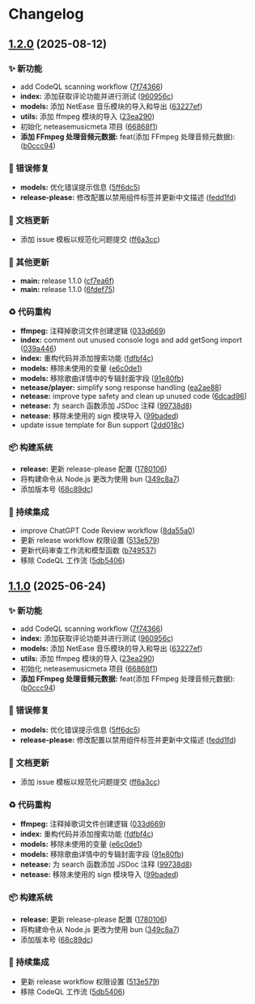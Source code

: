 # Changelog

## [1.2.0](https://github.com/ling-yumeng/NetEaseMusicMeta/compare/v1.1.0...v1.2.0) (2025-08-12)


### ✨ 新功能

* add CodeQL scanning workflow ([7f74366](https://github.com/ling-yumeng/NetEaseMusicMeta/commit/7f74366a064828f78b6c5c86f80ae4fccd887517))
* **index:** 添加获取评论功能并进行测试 ([960956c](https://github.com/ling-yumeng/NetEaseMusicMeta/commit/960956c4d83dd48ba8db63af24bc7e4295a6ec29))
* **models:** 添加 NetEase 音乐模块的导入和导出 ([63227ef](https://github.com/ling-yumeng/NetEaseMusicMeta/commit/63227efd173f7ad384a5fc95ed336073f3ae2af4))
* **utils:** 添加 ffmpeg 模块的导入 ([23ea290](https://github.com/ling-yumeng/NetEaseMusicMeta/commit/23ea290139ef2a378a84559d91bb81038bc236a5))
* 初始化 neteasemusicmeta 项目 ([66868f1](https://github.com/ling-yumeng/NetEaseMusicMeta/commit/66868f19ed00d61ac861b47d572c1c8bdd9101d7))
* **添加 FFmpeg 处理音频元数据:** feat(添加 FFmpeg 处理音频元数据):  ([b0ccc94](https://github.com/ling-yumeng/NetEaseMusicMeta/commit/b0ccc948696e5f621a1f7dd6d82cc1ea81ebb9cb))


### 🐛 错误修复

* **models:** 优化错误提示信息 ([5ff6dc5](https://github.com/ling-yumeng/NetEaseMusicMeta/commit/5ff6dc59a6561f17e69fcd320d1684fbad7053c5))
* **release-please:** 修改配置以禁用组件标签并更新中文描述 ([fedd1fd](https://github.com/ling-yumeng/NetEaseMusicMeta/commit/fedd1fdb7b12a200502b2bca335ac919bc15d9b9))


### 📝 文档更新

* 添加 issue 模板以规范化问题提交 ([ff6a3cc](https://github.com/ling-yumeng/NetEaseMusicMeta/commit/ff6a3cc8f3a851eae25eb73f1cb9df4b2a4d42dd))


### 🔧 其他更新

* **main:** release 1.1.0 ([cf7ea6f](https://github.com/ling-yumeng/NetEaseMusicMeta/commit/cf7ea6fc848238c8f87c63345156b966a930ecbb))
* **main:** release 1.1.0 ([6fdef75](https://github.com/ling-yumeng/NetEaseMusicMeta/commit/6fdef75c14b95fa9241fefaa0cb5ae5240915be6))


### ♻️ 代码重构

* **ffmpeg:** 注释掉歌词文件创建逻辑 ([033d669](https://github.com/ling-yumeng/NetEaseMusicMeta/commit/033d66959419dfeda5a53518410fb540f46328c4))
* **index:** comment out unused console logs and add getSong import ([039a446](https://github.com/ling-yumeng/NetEaseMusicMeta/commit/039a446e6d04f709943b72d8517d00dc1a8aaab5))
* **index:** 重构代码并添加搜索功能 ([fdfbf4c](https://github.com/ling-yumeng/NetEaseMusicMeta/commit/fdfbf4c98a06a71a90d689e90a8d3897230d52ce))
* **models:** 移除未使用的变量 ([e6c0de1](https://github.com/ling-yumeng/NetEaseMusicMeta/commit/e6c0de1afda18a3b08f3972ad485c3e1e6775af6))
* **models:** 移除歌曲详情中的专辑封面字段 ([91e80fb](https://github.com/ling-yumeng/NetEaseMusicMeta/commit/91e80fb335c5bc8efd596e709c062d839eb17dd1))
* **netease/player:** simplify song response handling ([ea2ae88](https://github.com/ling-yumeng/NetEaseMusicMeta/commit/ea2ae886f799314258aa6f90f8bbbaf5feffcf86))
* **netease:** improve type safety and clean up unused code ([6dcad96](https://github.com/ling-yumeng/NetEaseMusicMeta/commit/6dcad96c1ba367e2d1971d9dbc38c877be67732b))
* **netease:** 为 search 函数添加 JSDoc 注释 ([99738d8](https://github.com/ling-yumeng/NetEaseMusicMeta/commit/99738d8979a68326fedca1af87477075fd61fc56))
* **netease:** 移除未使用的 sign 模块导入 ([99baded](https://github.com/ling-yumeng/NetEaseMusicMeta/commit/99baded513eaa4fac9f2367ac568d5f8d7b7e51f))
* update issue template for Bun support ([2dd018c](https://github.com/ling-yumeng/NetEaseMusicMeta/commit/2dd018c6a2f1335d0bf959df4f3082fa899ac073))


### 📦️ 构建系统

* **release:** 更新 release-please 配置 ([1780106](https://github.com/ling-yumeng/NetEaseMusicMeta/commit/1780106beb638e76262f2641600615cc35898d1f))
* 将构建命令从 Node.js 更改为使用 bun ([349c8a7](https://github.com/ling-yumeng/NetEaseMusicMeta/commit/349c8a7b9f356bf871e02bddeb09f6d29be09e7f))
* 添加版本号 ([68c89dc](https://github.com/ling-yumeng/NetEaseMusicMeta/commit/68c89dc58abc3dd073fdbe8fad5ec4ff7056ee57))


### 🎡 持续集成

* improve ChatGPT Code Review workflow ([8da55a0](https://github.com/ling-yumeng/NetEaseMusicMeta/commit/8da55a0dea662ca05094953024e3a52f31922c9b))
* 更新 release workflow 权限设置 ([513e579](https://github.com/ling-yumeng/NetEaseMusicMeta/commit/513e5799c7ac41e13777d56109bca9b49b8934c7))
* 更新代码审查工作流和模型函数 ([b749537](https://github.com/ling-yumeng/NetEaseMusicMeta/commit/b7495370291d39a2fcfeb015b5a94d711c8bb648))
* 移除 CodeQL 工作流 ([5db5406](https://github.com/ling-yumeng/NetEaseMusicMeta/commit/5db5406c3a3d2eef09c6ed08ac0b31a1af057ffe))

## [1.1.0](https://github.com/MEMLTS/NetEaseMusicMeta/compare/v1.0.0...v1.1.0) (2025-06-24)


### ✨ 新功能

* add CodeQL scanning workflow ([7f74366](https://github.com/MEMLTS/NetEaseMusicMeta/commit/7f74366a064828f78b6c5c86f80ae4fccd887517))
* **index:** 添加获取评论功能并进行测试 ([960956c](https://github.com/MEMLTS/NetEaseMusicMeta/commit/960956c4d83dd48ba8db63af24bc7e4295a6ec29))
* **models:** 添加 NetEase 音乐模块的导入和导出 ([63227ef](https://github.com/MEMLTS/NetEaseMusicMeta/commit/63227efd173f7ad384a5fc95ed336073f3ae2af4))
* **utils:** 添加 ffmpeg 模块的导入 ([23ea290](https://github.com/MEMLTS/NetEaseMusicMeta/commit/23ea290139ef2a378a84559d91bb81038bc236a5))
* 初始化 neteasemusicmeta 项目 ([66868f1](https://github.com/MEMLTS/NetEaseMusicMeta/commit/66868f19ed00d61ac861b47d572c1c8bdd9101d7))
* **添加 FFmpeg 处理音频元数据:** feat(添加 FFmpeg 处理音频元数据):  ([b0ccc94](https://github.com/MEMLTS/NetEaseMusicMeta/commit/b0ccc948696e5f621a1f7dd6d82cc1ea81ebb9cb))


### 🐛 错误修复

* **models:** 优化错误提示信息 ([5ff6dc5](https://github.com/MEMLTS/NetEaseMusicMeta/commit/5ff6dc59a6561f17e69fcd320d1684fbad7053c5))
* **release-please:** 修改配置以禁用组件标签并更新中文描述 ([fedd1fd](https://github.com/MEMLTS/NetEaseMusicMeta/commit/fedd1fdb7b12a200502b2bca335ac919bc15d9b9))


### 📝 文档更新

* 添加 issue 模板以规范化问题提交 ([ff6a3cc](https://github.com/MEMLTS/NetEaseMusicMeta/commit/ff6a3cc8f3a851eae25eb73f1cb9df4b2a4d42dd))


### ♻️ 代码重构

* **ffmpeg:** 注释掉歌词文件创建逻辑 ([033d669](https://github.com/MEMLTS/NetEaseMusicMeta/commit/033d66959419dfeda5a53518410fb540f46328c4))
* **index:** 重构代码并添加搜索功能 ([fdfbf4c](https://github.com/MEMLTS/NetEaseMusicMeta/commit/fdfbf4c98a06a71a90d689e90a8d3897230d52ce))
* **models:** 移除未使用的变量 ([e6c0de1](https://github.com/MEMLTS/NetEaseMusicMeta/commit/e6c0de1afda18a3b08f3972ad485c3e1e6775af6))
* **models:** 移除歌曲详情中的专辑封面字段 ([91e80fb](https://github.com/MEMLTS/NetEaseMusicMeta/commit/91e80fb335c5bc8efd596e709c062d839eb17dd1))
* **netease:** 为 search 函数添加 JSDoc 注释 ([99738d8](https://github.com/MEMLTS/NetEaseMusicMeta/commit/99738d8979a68326fedca1af87477075fd61fc56))
* **netease:** 移除未使用的 sign 模块导入 ([99baded](https://github.com/MEMLTS/NetEaseMusicMeta/commit/99baded513eaa4fac9f2367ac568d5f8d7b7e51f))


### 📦️ 构建系统

* **release:** 更新 release-please 配置 ([1780106](https://github.com/MEMLTS/NetEaseMusicMeta/commit/1780106beb638e76262f2641600615cc35898d1f))
* 将构建命令从 Node.js 更改为使用 bun ([349c8a7](https://github.com/MEMLTS/NetEaseMusicMeta/commit/349c8a7b9f356bf871e02bddeb09f6d29be09e7f))
* 添加版本号 ([68c89dc](https://github.com/MEMLTS/NetEaseMusicMeta/commit/68c89dc58abc3dd073fdbe8fad5ec4ff7056ee57))


### 🎡 持续集成

* 更新 release workflow 权限设置 ([513e579](https://github.com/MEMLTS/NetEaseMusicMeta/commit/513e5799c7ac41e13777d56109bca9b49b8934c7))
* 移除 CodeQL 工作流 ([5db5406](https://github.com/MEMLTS/NetEaseMusicMeta/commit/5db5406c3a3d2eef09c6ed08ac0b31a1af057ffe))
